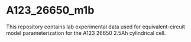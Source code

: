# A123_26650_m1b

This repository contains lab experimental data used for equivalent-circuit model parameterization for the A123 26650 2.5Ah cylindrical cell. 
